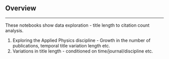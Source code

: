 
## Overview
---

These notebooks show data exploration - title length to citation count analysis. 

1. Exploring the Applied Physics discipline - Growth in the number of publications, temporal 
title variation length etc.
2. Variations in title length - conditioned on time/journal/discipline etc.
